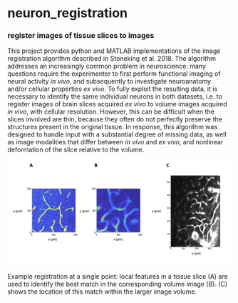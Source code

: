 # neuron_registration

### register images of tissue slices to images 

This project provides python and MATLAB implementations of the image registration algorithm described in Stoneking et al. 2018.
The algorithm addresses an increasingly common problem in neuroscience: many questions require the experimenter to first perform functional imaging of neural activity *in vivo*, and subsequently to investigate neuroanatomy and/or cellular properties *ex vivo*. To fully exploit the resulting data, it is necessary to identify the same individual neurons in both datasets, i.e. to register images of brain slices acquired *ex vivo* to volume images acquired *in vivo*, with cellular resolution. However, this can be difficult when the slices involved are thin, because they often do not perfectly preserve the structures present in the original tissue.
In response, this algorithm was designed to handle input with a substantial degree of missing data, as well as image modalities that differ between *in vivo* and *ex vivo*, and nonlinear deformation of the slice relative to the volume. 

![single_point_registration_figure](figures/single_point_registration_figure.png?raw=true "Registration at a single point")

Example registration at a single point: local features in a tissue slice (A) are used to identify the best match in the corresponding volume image (B). (C) shows the location of this match within the larger image volume.

